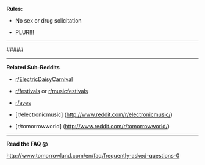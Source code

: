 **Rules:**

+ No sex or drug solicitation

+ PLUR!!!



---

#####[ ](http://www.tomorrowland.be/)

---

**Related Sub-Reddits**

+ [r/ElectricDaisyCarnival](http://www.reddit.com/r/electricdaisycarnival)

+ [r/festivals](http://www.reddit.com/r/festivals/) or [r/musicfestivals](http://www.reddit.com/r/musicfestivals)

+ [r/aves](http://www.reddit.com/r/aves/)

+ [r/electronicmusic] (http://www.reddit.com/r/electronicmusic/)

+ [r/tomorrowworld] (http://www.reddit.com/r/tomorrowworld/)

---

**Read the FAQ @** 

http://www.tomorrowland.com/en/faq/frequently-asked-questions-0